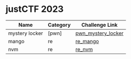 # justCTF 2023

| Name         | Category | Challenge Link                  |
|--------------|----------|---------------------------------|
| mystery locker      | [pwn]       | [pwn_mystery_locker](./pwn_mystery_locker) |
| mango   | re       | [re_mango](./re_im-slow) |
| nvm| re      | [re_nvm](./pwn_skilltest) |
